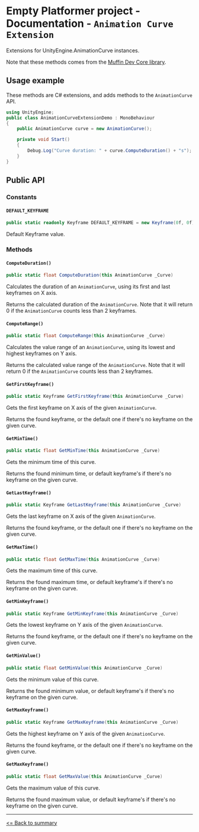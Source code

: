 # Empty Platformer project - Documentation - `Animation Curve Extension`

Extensions for UnityEngine.AnimationCurve instances.

Note that these methods comes from the [Muffin Dev Core library](https://gitlab.com/muffin-dev/unity/open-source/core-library).

## Usage example

These methods are C# extensions, and adds methods to the `AnimationCurve` API.

```cs
using UnityEngine;
public class AnimationCurveExtensionDemo : MonoBehaviour
{
    public AnimationCurve curve = new AnimationCurve();

    private void Start()
    {
        Debug.Log("Curve duration: " + curve.ComputeDuration() + "s");
    }
}
```

## Public API

### Constants

#### `DEFAULT_KEYFRAME`

```cs
public static readonly Keyframe DEFAULT_KEYFRAME = new Keyframe(0f, 0f);
```

Default Keyframe value.

### Methods

#### `ComputeDuration()`

```cs
public static float ComputeDuration(this AnimationCurve _Curve)
```

Calculates the duration of an `AnimationCurve`, using its first and last keyframes on X axis.

Returns the calculated duration of the `AnimationCurve`. Note that it will return 0 if the `AnimationCurve` counts less than 2 keyframes.

#### `ComputeRange()`

```cs
public static float ComputeRange(this AnimationCurve _Curve)
```

Calculates the value range of an `AnimationCurve`, using its lowest and highest keyframes on Y axis.

Returns the calculated value range of the `AnimationCurve`. Note that it will return 0 if the `AnimationCurve` counts less than 2 keyframes.

#### `GetFirstKeyframe()`

```cs
public static Keyframe GetFirstKeyframe(this AnimationCurve _Curve)
```

Gets the first keyframe on X axis of the given `AnimationCurve`.

Returns the found keyframe, or the default one if there's no keyframe on the given curve.

#### `GetMinTime()`

```cs
public static float GetMinTime(this AnimationCurve _Curve)
```

Gets the minimum time of this curve.

Returns the found minimum time, or default keyframe's if there's no keyframe on the given curve.

#### `GetLastKeyframe()`

```cs
public static Keyframe GetLastKeyframe(this AnimationCurve _Curve)
```

Gets the last keyframe on X axis of the given `AnimationCurve`.

Returns the found keyframe, or the default one if there's no keyframe on the given curve.

#### `GetMaxTime()`

```cs
public static float GetMaxTime(this AnimationCurve _Curve)
```

Gets the maximum time of this curve.

Returns the found maximum time, or default keyframe's if there's no keyframe on the given curve.

#### `GetMinKeyframe()`

```cs
public static Keyframe GetMinKeyframe(this AnimationCurve _Curve)
```

Gets the lowest keyframe on Y axis of the given `AnimationCurve`.

Returns the found keyframe, or the default one if there's no keyframe on the given curve.

#### `GetMinValue()`

```cs
public static float GetMinValue(this AnimationCurve _Curve)
```

Gets the minimum value of this curve.

Returns the found minimum value, or default keyframe's if there's no keyframe on the given curve.

#### `GetMaxKeyframe()`

```cs
public static Keyframe GetMaxKeyframe(this AnimationCurve _Curve)
```

Gets the highest keyframe on Y axis of the given `AnimationCurve`.

Returns the found keyframe, or the default one if there's no keyframe on the given curve.

#### `GetMaxKeyframe()`

```cs
public static float GetMaxValue(this AnimationCurve _Curve)
```

Gets the maximum value of this curve.

Returns the found maximum value, or default keyframe's if there's no keyframe on the given curve.

---

[<= Back to summary](./README.md)